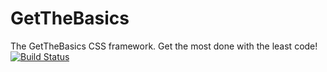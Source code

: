 # GetTheBasics
The GetTheBasics CSS framework. Get the most done with the least code!
[![Build Status](https://travis-ci.org/napend/GetTheBasics.svg?branch=master)](https://travis-ci.org/napend/GetTheBasics)
